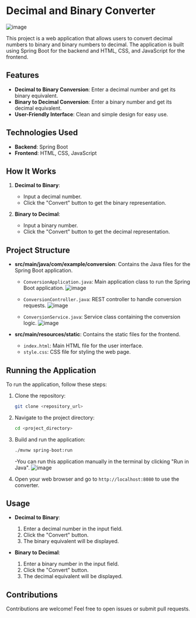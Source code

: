 
# Decimal and Binary Converter
![image](https://github.com/Adarshnayak21/Number-System-Conversion/assets/135255697/a31778b2-6d6c-4033-9bc0-c3a5d253cb43)



This project is a web application that allows users to convert decimal numbers to binary and binary numbers to decimal. The application is built using Spring Boot for the backend and HTML, CSS, and JavaScript for the frontend.

## Features

- **Decimal to Binary Conversion**: Enter a decimal number and get its binary equivalent.
- **Binary to Decimal Conversion**: Enter a binary number and get its decimal equivalent.
- **User-Friendly Interface**: Clean and simple design for easy use.

## Technologies Used

- **Backend**: Spring Boot
- **Frontend**: HTML, CSS, JavaScript

## How It Works

1. **Decimal to Binary**:
   - Input a decimal number.
   - Click the "Convert" button to get the binary representation.
  
2. **Binary to Decimal**:
   - Input a binary number.
   - Click the "Convert" button to get the decimal representation.

## Project Structure

- **src/main/java/com/example/conversion**: Contains the Java files for the Spring Boot application.
  - `ConversionApplication.java`: Main application class to run the Spring Boot application.
    ![image](https://github.com/MohdWaqar98/Number-System-Conversion/assets/98345819/e1d9e0d6-88a7-4a98-83a6-385271595b96)

  - `ConversionController.java`: REST controller to handle conversion requests.
    ![image](https://github.com/MohdWaqar98/Number-System-Conversion/assets/98345819/597f5e83-4638-478e-9f96-da4fe453a06d)

  - `ConversionService.java`: Service class containing the conversion logic.
    ![image](https://github.com/MohdWaqar98/Number-System-Conversion/assets/98345819/0e8b5efd-0dc9-4466-aa72-06b08dc106c5)

  
- **src/main/resources/static**: Contains the static files for the frontend.
  - `index.html`: Main HTML file for the user interface.
  - `style.css`: CSS file for styling the web page.

## Running the Application

To run the application, follow these steps:

1. Clone the repository:
   ```sh
   git clone <repository_url>
   ```

2. Navigate to the project directory:
   ```sh
   cd <project_directory>
   ```

3. Build and run the application:
   ```sh
   ./mvnw spring-boot:run
   ```
   -You can run this application manually in the terminal by clicking "Run in Java".
   ![image](https://github.com/MohdWaqar98/Number-System-Conversion/assets/98345819/a4109372-284f-40a9-88c5-963b47cc0f4d)


5. Open your web browser and go to `http://localhost:8080` to use the converter.

## Usage

- **Decimal to Binary**:
  1. Enter a decimal number in the input field.
  2. Click the "Convert" button.
  3. The binary equivalent will be displayed.

- **Binary to Decimal**:
  1. Enter a binary number in the input field.
  2. Click the "Convert" button.
  3. The decimal equivalent will be displayed.

## Contributions

Contributions are welcome! Feel free to open issues or submit pull requests.
